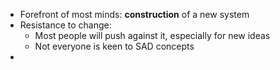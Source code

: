 - Forefront of most minds: **construction** of a new system
- Resistance to change:
	- Most people will push against it, especially for new ideas
	- Not everyone is keen to SAD concepts
- 